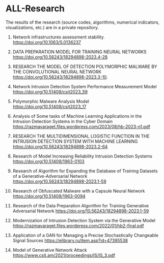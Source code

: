 # ALL-Research
The results of the research  (source codes, algorithms, numerical indicators, visualizations, etc.) are in a private repository.


1. Network infrastructures assessment stability.
https://doi.org/10.1063/5.0136237
 
2. DATA PREPARATION MODEL FOR TRAINING NEURAL NETWORKS
https://doi.org/10.56243/18294898-2023.4-28
 
3. RESEARCH THE MODEL OF DETECTION POLYMORPHIC MALWARE BY THE CONVOLUTIONAL NEURAL NETWORK
https://doi.org/10.56243/18294898-2023.3-10.
 
4. Network Intrusion Detection System Performance Measurement Model
https://doi.org/10.51408/csit2023_59
 
5. Polymorphic Malware Analysis Model
 https://doi.org/10.51408/csit2023_17 

6. Analysis of Some tasks of Machine Learning Applications in the Intrusion Detection Systems in the Cyber Domain
https://razmavaraget.files.wordpress.com/2023/08/hb-2023-n1.pdf 

7. RESEARCH THE MULTIDIMENSIONAL LOGISTIC FUNCTION IN THE INTRUSION DETECTION SYSTEM WITH MACHINE LEARNING
 https://doi.org/10.56243/18294898-2023.2-64 

8. Research of Model Increasing Reliability Intrusion Detection Systems
https://doi.org/10.51408/1963-0103

9. Research of Algorithm for Expanding the Database of Training Datasets of a Generative-Adversarial Network
https://doi.org/10.56243/18294898-2023.1-59

 10. Research of Obfuscated Malware with a Capsule Neural Network
 https://doi.org/10.51408/1963-0094

 11. Research of the Data Preparation Algorithm for Training Generative Adversarial Network
https://doi.org/10.56243/18294898-2023.1-59  

 12. Modernization of Intrusion Detection System via the Generative Model
https://razmavaraget.files.wordpress.com/2022/01/hb2-final.pdf  

 13. Application of a GAN for Managing a Precise Stochastically Changeable Signal Sources
https://elibrary.ru/item.asp?id=47395538  

 14. Model of Generative Network Attack
https://www.csit.am/2021/proceedings/IS/IS_3.pdf     
 
